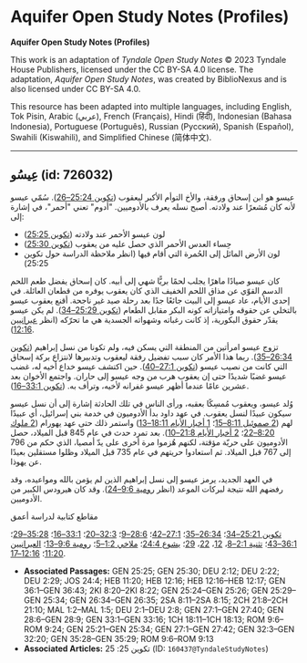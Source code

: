 # Aquifer Open Study Notes (Profiles)

**Aquifer Open Study Notes (Profiles)**

This work is an adaptation of *Tyndale Open Study Notes* © 2023 Tyndale House Publishers, licensed under the CC BY\-SA 4\.0 license. The adaptation, *Aquifer Open Study Notes*, was created by BiblioNexus and is also licensed under CC BY\-SA 4\.0\.

This resource has been adapted into multiple languages, including English, Tok Pisin, Arabic (عربي), French (Français), Hindi (हिंदी), Indonesian (Bahasa Indonesia), Portuguese (Português), Russian (Русский), Spanish (Español), Swahili (Kiswahili), and Simplified Chinese (简体中文).



--------------------------------

## عِيسُو (id: 726032)

عيسو هو ابن إسحاق ورفقة، والأخ التوأم الأكبر ليعقوب ([تكوين 25:24–26](https://ref.ly/Gen25:24-Gen25:26)). سُمّي عيسو لأنه كان مُشعرًا عند ولادته. أصبح نسله يعرف بالأدوميين. "أدوم" تعني "أحمر"، في إشارة إلى:

* لون عيسو الأحمر عند ولادته ([تكوين 25:25](https://ref.ly/Gen25:25))
* حِساء العدس الأحمر الذي حصل عليه من يعقوب ([تكوين 25:30](https://ref.ly/Gen25:30))
* لون الأرض المائل إلى الحُمرة التي أقام فيها (انظر ملاحظة الدراسة حول تكوين 25:25)

كان عيسو صيادًا ماهرًا يجلب لحمًا بريًّا شهي إلى أبيه. كان إسحاق يفضل طعم اللحم الدسم القوّي عن مذاق اللحم الخفيف الذي كان يعقوب يوفره من قطعان العائلة. في إحدى الأيام، عاد عيسو إلى البيت جائعًا جدًا بعد رحلة صيد غير ناجحة. أقنع يعقوب عيسو بالتخلي عن حقوقه وامتيازاته كونه البكر مقابل الطعام ([تكوين 25:29–34](https://ref.ly/Gen25:29-Gen25:34)). لم يكن عيسو يقدّر حقوق البكورية، إذ كانت رغباته وشهواته الجسدية هي ما تحرّكه (انظر [عبرانيين 12:16](https://ref.ly/Heb12:16)).

تزوج عيسو امرأتين من المنطقة التي يسكن فيه، ولم تكونا من نسل إبراهيم ([تكوين 26:34–35](https://ref.ly/Gen26:34-Gen26:35)). ربما هذا الأمر كان سبب تفضيل رفقة ليعقوب وتدبيرها لانتزاع بركة إسحاق التي كانت من نصيب عيسو ([تكوين 27:1–40](https://ref.ly/Gen27:1-Gen27:40)). حين اكتشف عيسو خداع أخيه له، غضب عيسو غضبًا شديدًا حتى إن يعقوب هرب من وجه عيسو إلى حاران. واجتمع الأخوان بعد عشرين عامًا عندما أظهر عيسو غفرانه لأخيه، وترأف به. ([تكوين 33:1–16](https://ref.ly/Gen33:1-Gen33:16)).

وُلد عيسو، ويعقوب مُمسِكًا بعقبه، ورأى الناس في تلك الحادثة إشارة إلى أن نسل عيسو سيكون عبيدًا لنسل يعقوب. في عهد داود بدأ الأدوميون في خدمة بني إسرائيل، أي عبيدًا لهم ([2 صموئيل 8:11–15](https://ref.ly/2Sam8:11-2Sam8:15)؛ [1 أخبار الأيام 18:11–13](https://ref.ly/1Chr18:11-1Chr18:13)) واستمر ذلك حتى عهد يهورام ([2 ملوك 8:20–22](https://ref.ly/2Kgs8:20-2Kgs8:22)؛ [2 أخبار الأيام 21:8–10](https://ref.ly/2Chr21:8-2Chr21:10)). بعد تمرد حدث في عام 845 قبل الميلاد، حصل الأدوميون على حريّة مؤقتة، لكنهم هُزموا مرة أخرى على يدّ أمصيا، الذي حكم من 796 إلى 767 قبل الميلاد. ثم استعادوا حريتهم في عام 735 قبل الميلاد وظلوا مستقلين بعيدًا عن يهوذا.

في العهد الجديد، يرمز عيسو إلى نسل إبراهيم الذين لم يؤمن بالله ومواعيده، وقد رفضهم الله نتيجة لبركات الموعد (انظر [رومية 9:6–24](https://ref.ly/Rom9:6-Rom9:24)). وقد كان هيرودس الكبير من الأدوميين.

مقاطع كتابية لدراسة أعمق

[تكوين 25:21–34](https://ref.ly/Gen25:21-Gen25:34)؛ [26:34–35](https://ref.ly/Gen26:34-Gen26:35)؛ [27:1–42](https://ref.ly/Gen27:1-Gen27:42)؛ [28:6–9](https://ref.ly/Gen28:6-Gen28:9)؛ [32:3–20](https://ref.ly/Gen32:3-Gen32:20)؛ [33:1–16](https://ref.ly/Gen33:1-Gen33:16)؛ [35:28–29](https://ref.ly/Gen35:28-Gen35:29)؛ [36:1–43](https://ref.ly/Gen36:1-Gen36:43)؛ [تثنية 2:1–8](https://ref.ly/Deut2:1-Deut2:8)، [12](https://ref.ly/Deut2:12)، [22](https://ref.ly/Deut2:22)، [29](https://ref.ly/Deut2:29)؛ [يشوع 24:4](https://ref.ly/Josh24:4)؛ [ملاخي 1:2–5](https://ref.ly/Mal1:2-Mal1:5)؛ [رومية 9:6–13](https://ref.ly/Rom9:6-Rom9:13)؛ [العبرانيين 11:20](https://ref.ly/Heb11:20)؛ [12:16–17](https://ref.ly/Heb12:16-Heb12:17).

* **Associated Passages:** GEN 25:25; GEN 25:30; DEU 2:12; DEU 2:22; DEU 2:29; JOS 24:4; HEB 11:20; HEB 12:16; HEB 12:16–HEB 12:17; GEN 36:1–GEN 36:43; 2KI 8:20–2KI 8:22; GEN 25:24–GEN 25:26; GEN 25:29–GEN 25:34; GEN 26:34–GEN 26:35; 2SA 8:11–2SA 8:15; 2CH 21:8–2CH 21:10; MAL 1:2–MAL 1:5; DEU 2:1–DEU 2:8; GEN 27:1–GEN 27:40; GEN 28:6–GEN 28:9; GEN 33:1–GEN 33:16; 1CH 18:11–1CH 18:13; ROM 9:6–ROM 9:24; GEN 25:21–GEN 25:34; GEN 27:1–GEN 27:42; GEN 32:3–GEN 32:20; GEN 35:28–GEN 35:29; ROM 9:6–ROM 9:13
* **Associated Articles:** تكوين 25: 25 (ID: `160437@TyndaleStudyNotes`)

